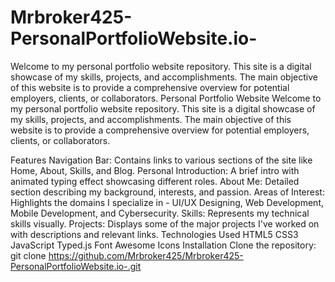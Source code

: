 # Mrbroker425-PersonalPortfolioWebsite.io-
Welcome to my personal portfolio website repository. This site is a digital showcase of my skills, projects, and accomplishments. The main objective of this website is to provide a comprehensive overview for potential employers, clients, or collaborators.
Personal Portfolio Website
Welcome to my personal portfolio website repository. This site is a digital showcase of my skills, projects, and accomplishments. The main objective of this website is to provide a comprehensive overview for potential employers, clients, or collaborators.

Features
Navigation Bar: Contains links to various sections of the site like Home, About, Skills, and Blog.
Personal Introduction: A brief intro with animated typing effect showcasing different roles.
About Me: Detailed section describing my background, interests, and passion.
Areas of Interest: Highlights the domains I specialize in - UI/UX Designing, Web Development, Mobile Development, and Cybersecurity.
Skills: Represents my technical skills visually.
Projects: Displays some of the major projects I've worked on with descriptions and relevant links.
Technologies Used
HTML5
CSS3
JavaScript
Typed.js
Font Awesome Icons
Installation
Clone the repository:
git clone https://github.com/Mrbroker425/Mrbroker425-PersonalPortfolioWebsite.io-.git
